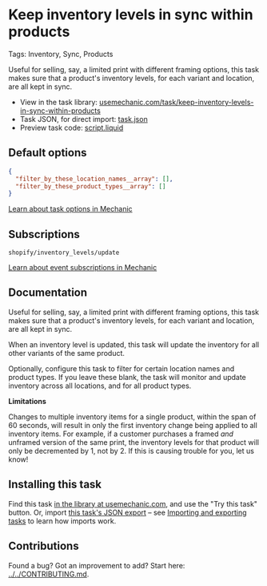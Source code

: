# Keep inventory levels in sync within products

Tags: Inventory, Sync, Products

Useful for selling, say, a limited print with different framing options, this task makes sure that a product's inventory levels, for each variant and location, are all kept in sync.

* View in the task library: [usemechanic.com/task/keep-inventory-levels-in-sync-within-products](https://usemechanic.com/task/keep-inventory-levels-in-sync-within-products)
* Task JSON, for direct import: [task.json](../../tasks/keep-inventory-levels-in-sync-within-products.json)
* Preview task code: [script.liquid](./script.liquid)

## Default options

```json
{
  "filter_by_these_location_names__array": [],
  "filter_by_these_product_types__array": []
}
```

[Learn about task options in Mechanic](https://docs.usemechanic.com/article/471-task-options)

## Subscriptions

```liquid
shopify/inventory_levels/update
```

[Learn about event subscriptions in Mechanic](https://docs.usemechanic.com/article/408-subscriptions)

## Documentation

Useful for selling, say, a limited print with different framing options, this task makes sure that a product's inventory levels, for each variant and location, are all kept in sync.

When an inventory level is updated, this task will update the inventory for all other variants of the same product.

Optionally, configure this task to filter for certain location names and product types. If you leave these blank, the task will monitor and update inventory across all locations, and for all product types.

**Limitations**

Changes to multiple inventory items for a single product, within the span of 60 seconds, will result in only the first inventory change being applied to all inventory items. For example, if a customer purchases a framed _and_ unframed version of the same print, the inventory levels for that product will only be decremented by 1, not by 2. If this is causing trouble for you, let us know!

## Installing this task

Find this task [in the library at usemechanic.com](https://usemechanic.com/task/keep-inventory-levels-in-sync-within-products), and use the "Try this task" button. Or, import [this task's JSON export](../../tasks/keep-inventory-levels-in-sync-within-products.json) – see [Importing and exporting tasks](https://docs.usemechanic.com/article/505-importing-and-exporting-tasks) to learn how imports work.

## Contributions

Found a bug? Got an improvement to add? Start here: [../../CONTRIBUTING.md](../../CONTRIBUTING.md).
